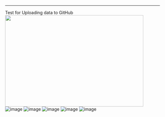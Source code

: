 ---
Test for Uploading data to GitHub
<img src="https://github.com/user-attachments/assets/7dfbc072-b517-4a35-8b08-5eceaa68ccd4"  width="450" height="300"/>
![image](https://github.com/user-attachments/assets/7dfbc072-b517-4a35-8b08-5eceaa68ccd4)
![image](https://github.com/user-attachments/assets/f05d90bb-87ff-4c1a-a650-697641e9ce43)
![image](https://github.com/user-attachments/assets/e65aa0f0-1636-4b94-a3a2-bdf7d18081da)
![image](https://github.com/user-attachments/assets/7a78b133-eeb1-4eb4-b657-1302728586ba)
![image](https://github.com/user-attachments/assets/96b3c86d-ca9b-403f-86e9-d8c250855ae0)
